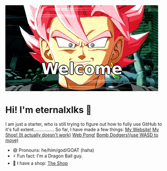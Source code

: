 <img src="https://github.com/eternalxlks/eternalxlks/blob/main/welcoming.png?raw=true" alt="welcoming.png"/>

# Hi! I'm eternalxlks 👋
I am just a starter, who is still trying to figure out how to fully use GitHub to it's full extent................
So far, I have made a few things:
[My Website!](https://eternalxlks.github.io)
[My Shop! (It actually doesn't work)](https://eternalxlks.github.io/EternalShop/)
[Web Pong!](https://eternalxlks.github.io/WebPong/)
[Bomb Dodgers!(use WASD to move)](https://eternalxlks.github.io/BombDodgers/)
- 😄 Pronouns: he/him/god/GOAT (haha)
- ⚡ Fun fact: I'm a Dragon Ball guy. 
- 🤯 I have a shop: [The Shop](https://eternalxlks.github.io/EternalShop/)
